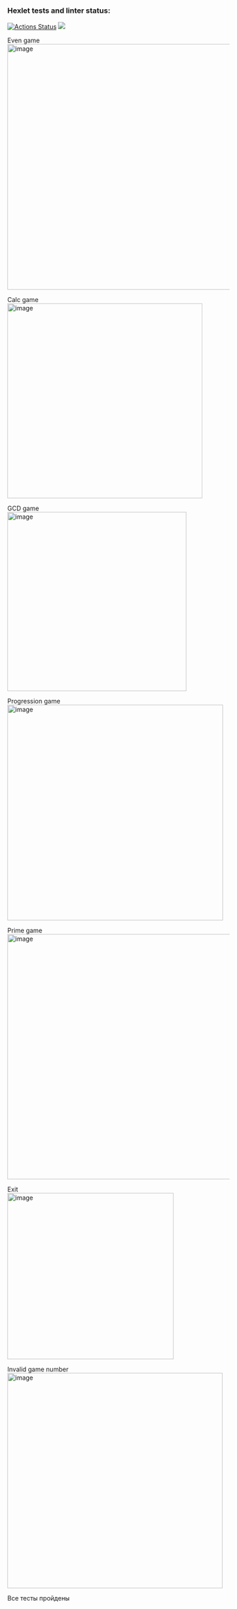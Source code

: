 ### Hexlet tests and linter status:
[![Actions Status](https://github.com/Nuagrinn/java-project-61/workflows/hexlet-check/badge.svg)](https://github.com/Nuagrinn/java-project-61/actions)
<a href="https://codeclimate.com/github/Nuagrinn/java-project-61/maintainability"><img src="https://api.codeclimate.com/v1/badges/71bd6f8e87904e052049/maintainability" /></a>

Even game  
<img width="557" alt="image" src="https://github.com/Nuagrinn/java-project-61/assets/56113172/6e06a2b2-9dba-4eaf-ab1e-68533caafdcb">

Calc game  
<img width="442" alt="image" src="https://github.com/Nuagrinn/java-project-61/assets/56113172/5b1fc81c-96d9-493f-aad4-33a822679098">

GCD game  
<img width="406" alt="image" src="https://github.com/Nuagrinn/java-project-61/assets/56113172/567f287d-8562-43b9-9fbd-5cd04a76a509">

Progression game  
<img width="489" alt="image" src="https://github.com/Nuagrinn/java-project-61/assets/56113172/8765dbb2-3314-494b-8585-4c03c6fb50db">

Prime game  
<img width="556" alt="image" src="https://github.com/Nuagrinn/java-project-61/assets/56113172/3305272b-f083-4864-9fd1-68e6fcf85160">

Exit  
<img width="377" alt="image" src="https://github.com/Nuagrinn/java-project-61/assets/56113172/ca5c3462-dd88-4c78-a44e-cc65c537ef58">

Invalid game number  
<img width="488" alt="image" src="https://github.com/Nuagrinn/java-project-61/assets/56113172/bf1cb786-57fa-42aa-b8fd-e7dec3a897e1">

Все тесты пройдены
